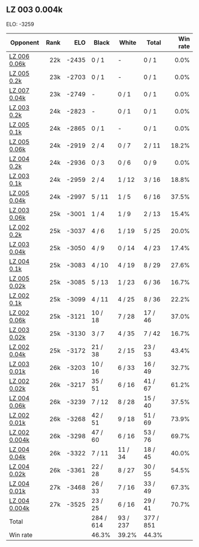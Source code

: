 ## LZ 003 0.004k ##

ELO: -3259

Opponent | Rank | ELO | Black | White | Total | Win rate
---------|-----:|----:|-------|-------|-------|-------:
[LZ 006 0.06k](LZ%20006%200.06k.md) | 22k | -2435 | 0 / 1 | - | 0 / 1 | 0.0%
[LZ 005 0.2k](LZ%20005%200.2k.md) | 23k | -2703 | 0 / 1 | - | 0 / 1 | 0.0%
[LZ 007 0.04k](LZ%20007%200.04k.md) | 23k | -2749 | - | 0 / 1 | 0 / 1 | 0.0%
[LZ 003 0.2k](LZ%20003%200.2k.md) | 24k | -2823 | - | 0 / 1 | 0 / 1 | 0.0%
[LZ 005 0.1k](LZ%20005%200.1k.md) | 24k | -2865 | 0 / 1 | - | 0 / 1 | 0.0%
[LZ 005 0.06k](LZ%20005%200.06k.md) | 24k | -2919 | 2 / 4 | 0 / 7 | 2 / 11 | 18.2%
[LZ 004 0.2k](LZ%20004%200.2k.md) | 24k | -2936 | 0 / 3 | 0 / 6 | 0 / 9 | 0.0%
[LZ 003 0.1k](LZ%20003%200.1k.md) | 24k | -2959 | 2 / 4 | 1 / 12 | 3 / 16 | 18.8%
[LZ 005 0.04k](LZ%20005%200.04k.md) | 24k | -2997 | 5 / 11 | 1 / 5 | 6 / 16 | 37.5%
[LZ 003 0.06k](LZ%20003%200.06k.md) | 25k | -3001 | 1 / 4 | 1 / 9 | 2 / 13 | 15.4%
[LZ 002 0.2k](LZ%20002%200.2k.md) | 25k | -3037 | 4 / 6 | 1 / 19 | 5 / 25 | 20.0%
[LZ 003 0.04k](LZ%20003%200.04k.md) | 25k | -3050 | 4 / 9 | 0 / 14 | 4 / 23 | 17.4%
[LZ 004 0.1k](LZ%20004%200.1k.md) | 25k | -3083 | 4 / 10 | 4 / 19 | 8 / 29 | 27.6%
[LZ 005 0.02k](LZ%20005%200.02k.md) | 25k | -3085 | 5 / 13 | 1 / 23 | 6 / 36 | 16.7%
[LZ 002 0.1k](LZ%20002%200.1k.md) | 25k | -3099 | 4 / 11 | 4 / 25 | 8 / 36 | 22.2%
[LZ 002 0.06k](LZ%20002%200.06k.md) | 25k | -3121 | 10 / 18 | 7 / 28 | 17 / 46 | 37.0%
[LZ 003 0.02k](LZ%20003%200.02k.md) | 25k | -3130 | 3 / 7 | 4 / 35 | 7 / 42 | 16.7%
[LZ 002 0.04k](LZ%20002%200.04k.md) | 25k | -3172 | 21 / 38 | 2 / 15 | 23 / 53 | 43.4%
[LZ 003 0.01k](LZ%20003%200.01k.md) | 26k | -3203 | 10 / 16 | 6 / 33 | 16 / 49 | 32.7%
[LZ 002 0.02k](LZ%20002%200.02k.md) | 26k | -3217 | 35 / 51 | 6 / 16 | 41 / 67 | 61.2%
[LZ 004 0.06k](LZ%20004%200.06k.md) | 26k | -3239 | 7 / 12 | 8 / 28 | 15 / 40 | 37.5%
[LZ 002 0.01k](LZ%20002%200.01k.md) | 26k | -3268 | 42 / 51 | 9 / 18 | 51 / 69 | 73.9%
[LZ 002 0.004k](LZ%20002%200.004k.md) | 26k | -3298 | 47 / 60 | 6 / 16 | 53 / 76 | 69.7%
[LZ 004 0.04k](LZ%20004%200.04k.md) | 26k | -3322 | 7 / 11 | 11 / 34 | 18 / 45 | 40.0%
[LZ 004 0.02k](LZ%20004%200.02k.md) | 26k | -3361 | 22 / 28 | 8 / 27 | 30 / 55 | 54.5%
[LZ 004 0.01k](LZ%20004%200.01k.md) | 27k | -3468 | 26 / 33 | 7 / 16 | 33 / 49 | 67.3%
[LZ 004 0.004k](LZ%20004%200.004k.md) | 27k | -3525 | 23 / 25 | 6 / 16 | 29 / 41 | 70.7%
Total | | | 284 / 614 | 93 / 237 | 377 / 851 | 
Win rate| | | 46.3% | 39.2% | 44.3% | 
